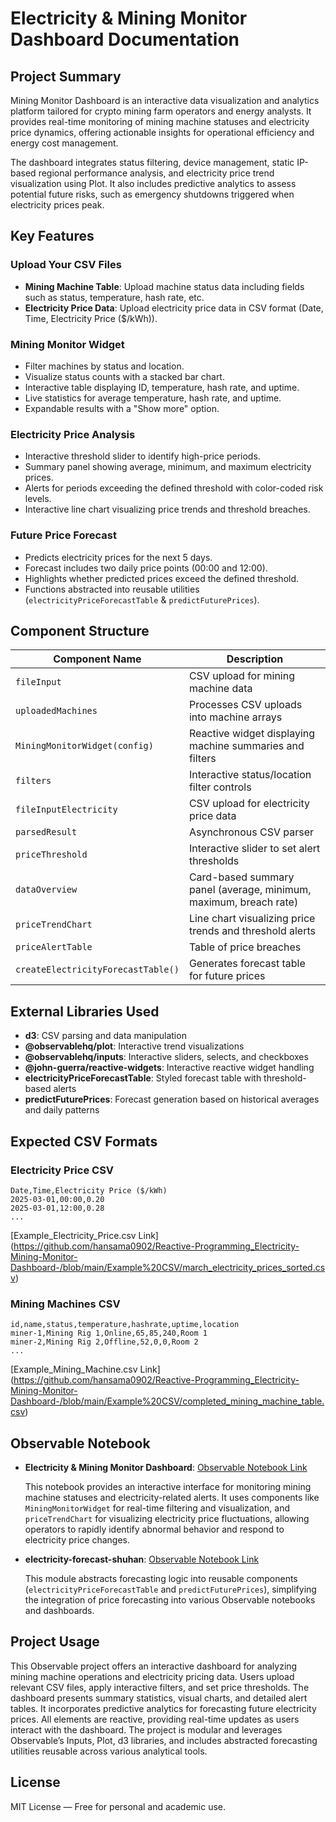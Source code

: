 # Electricity & Mining Monitor Dashboard Documentation

## Project Summary

Mining Monitor Dashboard is an interactive data visualization and analytics platform tailored for crypto mining farm operators and energy analysts. It provides real-time monitoring of mining machine statuses and electricity price dynamics, offering actionable insights for operational efficiency and energy cost management.

The dashboard integrates status filtering, device management, static IP-based regional performance analysis, and electricity price trend visualization using Plot. It also includes predictive analytics to assess potential future risks, such as emergency shutdowns triggered when electricity prices peak.

## Key Features

### Upload Your CSV Files

- **Mining Machine Table**: Upload machine status data including fields such as status, temperature, hash rate, etc.
- **Electricity Price Data**: Upload electricity price data in CSV format (Date, Time, Electricity Price ($/kWh)).

### Mining Monitor Widget

- Filter machines by status and location.
- Visualize status counts with a stacked bar chart.
- Interactive table displaying ID, temperature, hash rate, and uptime.
- Live statistics for average temperature, hash rate, and uptime.
- Expandable results with a "Show more" option.

### Electricity Price Analysis

- Interactive threshold slider to identify high-price periods.
- Summary panel showing average, minimum, and maximum electricity prices.
- Alerts for periods exceeding the defined threshold with color-coded risk levels.
- Interactive line chart visualizing price trends and threshold breaches.

### Future Price Forecast

- Predicts electricity prices for the next 5 days.
- Forecast includes two daily price points (00:00 and 12:00).
- Highlights whether predicted prices exceed the defined threshold.
- Functions abstracted into reusable utilities (`electricityPriceForecastTable` & `predictFuturePrices`).

## Component Structure

| Component Name | Description |
|----------------|-------------|
| `fileInput` | CSV upload for mining machine data |
| `uploadedMachines` | Processes CSV uploads into machine arrays |
| `MiningMonitorWidget(config)` | Reactive widget displaying machine summaries and filters |
| `filters` | Interactive status/location filter controls |
| `fileInputElectricity` | CSV upload for electricity price data |
| `parsedResult` | Asynchronous CSV parser |
| `priceThreshold` | Interactive slider to set alert thresholds |
| `dataOverview` | Card-based summary panel (average, minimum, maximum, breach rate) |
| `priceTrendChart` | Line chart visualizing price trends and threshold alerts |
| `priceAlertTable` | Table of price breaches |
| `createElectricityForecastTable()` | Generates forecast table for future prices |

## External Libraries Used

- **d3**: CSV parsing and data manipulation
- **@observablehq/plot**: Interactive trend visualizations
- **@observablehq/inputs**: Interactive sliders, selects, and checkboxes
- **@john-guerra/reactive-widgets**: Interactive reactive widget handling
- **electricityPriceForecastTable**: Styled forecast table with threshold-based alerts
- **predictFuturePrices**: Forecast generation based on historical averages and daily patterns

## Expected CSV Formats

### Electricity Price CSV

```
Date,Time,Electricity Price ($/kWh)
2025-03-01,00:00,0.20
2025-03-01,12:00,0.28
...
```
[Example_Electricity_Price.csv Link] (https://github.com/hansama0902/Reactive-Programming_Electricity-Mining-Monitor-Dashboard-/blob/main/Example%20CSV/march_electricity_prices_sorted.csv)

### Mining Machines CSV

```
id,name,status,temperature,hashrate,uptime,location
miner-1,Mining Rig 1,Online,65,85,240,Room 1
miner-2,Mining Rig 2,Offline,52,0,0,Room 2
...
```
[Example_Mining_Machine.csv Link] (https://github.com/hansama0902/Reactive-Programming_Electricity-Mining-Monitor-Dashboard-/blob/main/Example%20CSV/completed_mining_machine_table.csv)

## Observable Notebook

- **Electricity & Mining Monitor Dashboard**: [Observable Notebook Link](https://observablehq.com/d/17ad2f133c3f874a)
  
  This notebook provides an interactive interface for monitoring mining machine statuses and electricity-related alerts. It uses components like `MiningMonitorWidget` for real-time filtering and visualization, and `priceTrendChart` for visualizing electricity price fluctuations, allowing operators to rapidly identify abnormal behavior and respond to electricity price changes.

- **electricity-forecast-shuhan**: [Observable Notebook Link](https://observablehq.com/d/b8ad004b090ff363)

  This module abstracts forecasting logic into reusable components (`electricityPriceForecastTable` and `predictFuturePrices`), simplifying the integration of price forecasting into various Observable notebooks and dashboards.

## Project Usage

This Observable project offers an interactive dashboard for analyzing mining machine operations and electricity pricing data. Users upload relevant CSV files, apply interactive filters, and set price thresholds. The dashboard presents summary statistics, visual charts, and detailed alert tables. It incorporates predictive analytics for forecasting future electricity prices. All elements are reactive, providing real-time updates as users interact with the dashboard. The project is modular and leverages Observable’s Inputs, Plot, d3 libraries, and includes abstracted forecasting utilities reusable across various analytical tools.

## License

MIT License — Free for personal and academic use.
